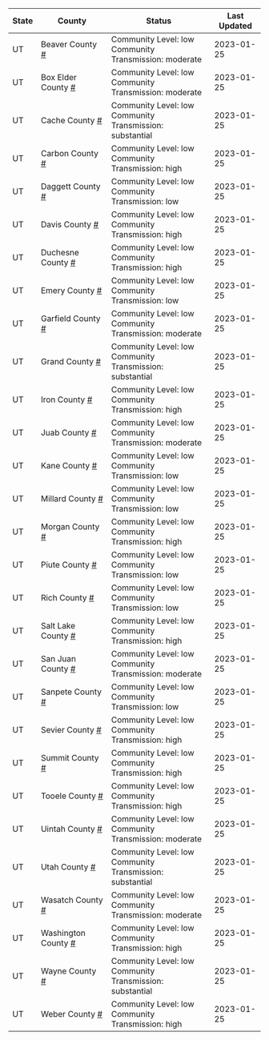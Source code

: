 State | County | Status | Last Updated
--- | --- | --- | --- 
UT | Beaver County <a href="#beaver_county">#</a> | <a name="beaver_county"></a>Community Level: low<br/>Community Transmission: moderate | 2023-01-25
UT | Box Elder County <a href="#box_elder_county">#</a> | <a name="box_elder_county"></a>Community Level: low<br/>Community Transmission: moderate | 2023-01-25
UT | Cache County <a href="#cache_county">#</a> | <a name="cache_county"></a>Community Level: low<br/>Community Transmission: substantial | 2023-01-25
UT | Carbon County <a href="#carbon_county">#</a> | <a name="carbon_county"></a>Community Level: low<br/>Community Transmission: high | 2023-01-25
UT | Daggett County <a href="#daggett_county">#</a> | <a name="daggett_county"></a>Community Level: low<br/>Community Transmission: low | 2023-01-25
UT | Davis County <a href="#davis_county">#</a> | <a name="davis_county"></a>Community Level: low<br/>Community Transmission: high | 2023-01-25
UT | Duchesne County <a href="#duchesne_county">#</a> | <a name="duchesne_county"></a>Community Level: low<br/>Community Transmission: high | 2023-01-25
UT | Emery County <a href="#emery_county">#</a> | <a name="emery_county"></a>Community Level: low<br/>Community Transmission: low | 2023-01-25
UT | Garfield County <a href="#garfield_county">#</a> | <a name="garfield_county"></a>Community Level: low<br/>Community Transmission: moderate | 2023-01-25
UT | Grand County <a href="#grand_county">#</a> | <a name="grand_county"></a>Community Level: low<br/>Community Transmission: substantial | 2023-01-25
UT | Iron County <a href="#iron_county">#</a> | <a name="iron_county"></a>Community Level: low<br/>Community Transmission: high | 2023-01-25
UT | Juab County <a href="#juab_county">#</a> | <a name="juab_county"></a>Community Level: low<br/>Community Transmission: moderate | 2023-01-25
UT | Kane County <a href="#kane_county">#</a> | <a name="kane_county"></a>Community Level: low<br/>Community Transmission: low | 2023-01-25
UT | Millard County <a href="#millard_county">#</a> | <a name="millard_county"></a>Community Level: low<br/>Community Transmission: low | 2023-01-25
UT | Morgan County <a href="#morgan_county">#</a> | <a name="morgan_county"></a>Community Level: low<br/>Community Transmission: high | 2023-01-25
UT | Piute County <a href="#piute_county">#</a> | <a name="piute_county"></a>Community Level: low<br/>Community Transmission: low | 2023-01-25
UT | Rich County <a href="#rich_county">#</a> | <a name="rich_county"></a>Community Level: low<br/>Community Transmission: low | 2023-01-25
UT | Salt Lake County <a href="#salt_lake_county">#</a> | <a name="salt_lake_county"></a>Community Level: low<br/>Community Transmission: high | 2023-01-25
UT | San Juan County <a href="#san_juan_county">#</a> | <a name="san_juan_county"></a>Community Level: low<br/>Community Transmission: moderate | 2023-01-25
UT | Sanpete County <a href="#sanpete_county">#</a> | <a name="sanpete_county"></a>Community Level: low<br/>Community Transmission: low | 2023-01-25
UT | Sevier County <a href="#sevier_county">#</a> | <a name="sevier_county"></a>Community Level: low<br/>Community Transmission: high | 2023-01-25
UT | Summit County <a href="#summit_county">#</a> | <a name="summit_county"></a>Community Level: low<br/>Community Transmission: high | 2023-01-25
UT | Tooele County <a href="#tooele_county">#</a> | <a name="tooele_county"></a>Community Level: low<br/>Community Transmission: high | 2023-01-25
UT | Uintah County <a href="#uintah_county">#</a> | <a name="uintah_county"></a>Community Level: low<br/>Community Transmission: moderate | 2023-01-25
UT | Utah County <a href="#utah_county">#</a> | <a name="utah_county"></a>Community Level: low<br/>Community Transmission: substantial | 2023-01-25
UT | Wasatch County <a href="#wasatch_county">#</a> | <a name="wasatch_county"></a>Community Level: low<br/>Community Transmission: moderate | 2023-01-25
UT | Washington County <a href="#washington_county">#</a> | <a name="washington_county"></a>Community Level: low<br/>Community Transmission: high | 2023-01-25
UT | Wayne County <a href="#wayne_county">#</a> | <a name="wayne_county"></a>Community Level: low<br/>Community Transmission: substantial | 2023-01-25
UT | Weber County <a href="#weber_county">#</a> | <a name="weber_county"></a>Community Level: low<br/>Community Transmission: high | 2023-01-25
